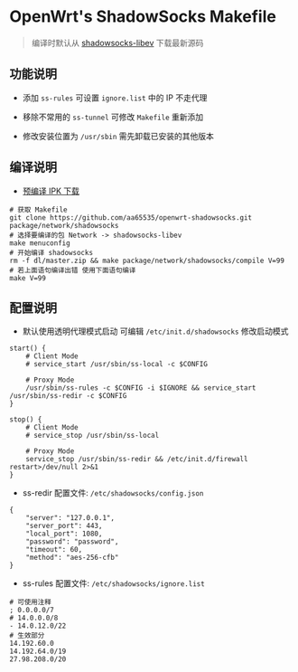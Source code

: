 OpenWrt's ShadowSocks Makefile
===

 > 编译时默认从 [shadowsocks-libev][1] 下载最新源码

功能说明
---

 - 添加 `ss-rules` 可设置 `ignore.list` 中的 IP 不走代理

 - 移除不常用的 `ss-tunnel` 可修改 `Makefile` 重新添加

 - 修改安装位置为 `/usr/sbin` 需先卸载已安装的其他版本

编译说明
---

 - [预编译 IPK 下载][2]

```
# 获取 Makefile
git clone https://github.com/aa65535/openwrt-shadowsocks.git package/network/shadowsocks
# 选择要编译的包 Network -> shadowsocks-libev
make menuconfig
# 开始编译 shadowsocks
rm -f dl/master.zip && make package/network/shadowsocks/compile V=99
# 若上面语句编译出错 使用下面语句编译
make V=99
```

配置说明
---

 - 默认使用透明代理模式启动 可编辑 `/etc/init.d/shadowsocks` 修改启动模式

```
start() {
    # Client Mode
    # service_start /usr/sbin/ss-local -c $CONFIG

    # Proxy Mode
    /usr/sbin/ss-rules -c $CONFIG -i $IGNORE && service_start /usr/sbin/ss-redir -c $CONFIG
}

stop() {
    # Client Mode
    # service_stop /usr/sbin/ss-local

    # Proxy Mode
    service_stop /usr/sbin/ss-redir && /etc/init.d/firewall restart>/dev/null 2>&1
}
```

 - ss-redir 配置文件: `/etc/shadowsocks/config.json`

```
{
    "server": "127.0.0.1",
    "server_port": 443,
    "local_port": 1080,
    "password": "password",
    "timeout": 60,
    "method": "aes-256-cfb"
}
```

 - ss-rules 配置文件: `/etc/shadowsocks/ignore.list`

```
# 可使用注释
; 0.0.0.0/7
# 14.0.0.0/8
- 14.0.12.0/22
# 生效部分
14.192.60.0
14.192.64.0/19
27.98.208.0/20
```

  [1]: https://github.com/madeye/shadowsocks-libev
  [2]: https://sourceforge.net/projects/openwrt-dist/files/shadowsocks-libev/
